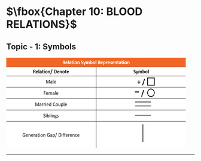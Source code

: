 # $\fbox{Chapter 10: BLOOD RELATIONS}$





## **Topic - 1: Symbols**

<img src="./media/image3.png" style="height:2.5in; width:5in">

---
